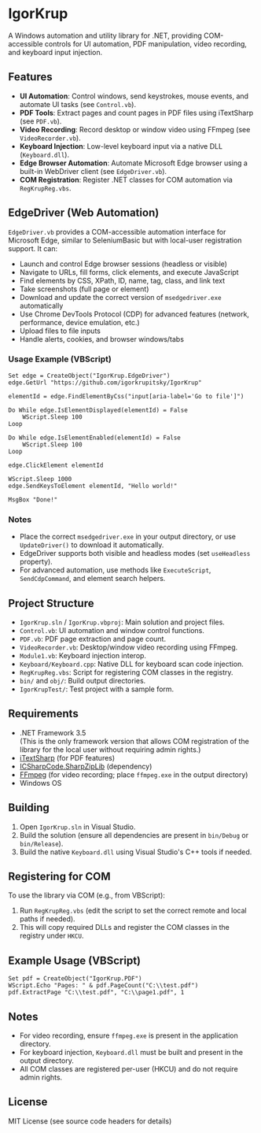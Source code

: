 # IgorKrup

A Windows automation and utility library for .NET, providing COM-accessible controls for UI automation, PDF manipulation, video recording, and keyboard input injection. 


## Features

- **UI Automation**: Control windows, send keystrokes, mouse events, and automate UI tasks (see `Control.vb`).
- **PDF Tools**: Extract pages and count pages in PDF files using iTextSharp (see `PDF.vb`).
- **Video Recording**: Record desktop or window video using FFmpeg (see `VideoRecorder.vb`).
- **Keyboard Injection**: Low-level keyboard input via a native DLL (`Keyboard.dll`).
- **Edge Browser Automation**: Automate Microsoft Edge browser using a built-in WebDriver client (see `EdgeDriver.vb`).
- **COM Registration**: Register .NET classes for COM automation via `RegKrupReg.vbs`.

## EdgeDriver (Web Automation)

`EdgeDriver.vb` provides a COM-accessible automation interface for Microsoft Edge, similar to SeleniumBasic but with local-user registration support. It can:

- Launch and control Edge browser sessions (headless or visible)
- Navigate to URLs, fill forms, click elements, and execute JavaScript
- Find elements by CSS, XPath, ID, name, tag, class, and link text
- Take screenshots (full page or element)
- Download and update the correct version of `msedgedriver.exe` automatically
- Use Chrome DevTools Protocol (CDP) for advanced features (network, performance, device emulation, etc.)
- Upload files to file inputs
- Handle alerts, cookies, and browser windows/tabs

### Usage Example (VBScript)

```vbscript
Set edge = CreateObject("IgorKrup.EdgeDriver")
edge.GetUrl "https://github.com/igorkrupitsky/IgorKrup"

elementId = edge.FindElementByCss("input[aria-label='Go to file']")

Do While edge.IsElementDisplayed(elementId) = False
    WScript.Sleep 100
Loop

Do While edge.IsElementEnabled(elementId) = False
    WScript.Sleep 100
Loop

edge.ClickElement elementId 

WScript.Sleep 1000
edge.SendKeysToElement elementId, "Hello world!"

MsgBox "Done!"
```

### Notes
- Place the correct `msedgedriver.exe` in your output directory, or use `UpdateDriver()` to download it automatically.
- EdgeDriver supports both visible and headless modes (set `useHeadless` property).
- For advanced automation, use methods like `ExecuteScript`, `SendCdpCommand`, and element search helpers.

## Project Structure

- `IgorKrup.sln` / `IgorKrup.vbproj`: Main solution and project files.
- `Control.vb`: UI automation and window control functions.
- `PDF.vb`: PDF page extraction and page count.
- `VideoRecorder.vb`: Desktop/window video recording using FFmpeg.
- `Module1.vb`: Keyboard injection interop.
- `Keyboard/Keyboard.cpp`: Native DLL for keyboard scan code injection.
- `RegKrupReg.vbs`: Script for registering COM classes in the registry.
- `bin/` and `obj/`: Build output directories.
- `IgorKrupTest/`: Test project with a sample form.

## Requirements

- .NET Framework 3.5  
	(This is the only framework version that allows COM registration of the library for the local user without requiring admin rights.)
- [iTextSharp](https://github.com/itext/itextsharp) (for PDF features)
- [ICSharpCode.SharpZipLib](https://github.com/icsharpcode/SharpZipLib) (dependency)
- [FFmpeg](https://ffmpeg.org/) (for video recording; place `ffmpeg.exe` in the output directory)
- Windows OS

## Building

1. Open `IgorKrup.sln` in Visual Studio.
2. Build the solution (ensure all dependencies are present in `bin/Debug` or `bin/Release`).
3. Build the native `Keyboard.dll` using Visual Studio's C++ tools if needed.

## Registering for COM

To use the library via COM (e.g., from VBScript):

1. Run `RegKrupReg.vbs` (edit the script to set the correct remote and local paths if needed).
2. This will copy required DLLs and register the COM classes in the registry under `HKCU`.

## Example Usage (VBScript)

```vbscript
Set pdf = CreateObject("IgorKrup.PDF")
WScript.Echo "Pages: " & pdf.PageCount("C:\\test.pdf")
pdf.ExtractPage "C:\\test.pdf", "C:\\page1.pdf", 1
```

## Notes

- For video recording, ensure `ffmpeg.exe` is present in the application directory.
- For keyboard injection, `Keyboard.dll` must be built and present in the output directory.
- All COM classes are registered per-user (HKCU) and do not require admin rights.

## License

MIT License (see source code headers for details)
